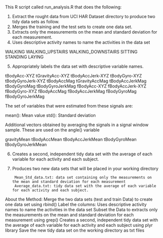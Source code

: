 
This R script called run_analysis.R that does the following:
1. Extract the rought data from UCI HAR Dataset directory to produce two tidy data sets as follow.
2. Merges the training and the test sets to create one data set.
3. Extracts only the measurements on the mean and standard deviation for each measurement. 
4. Uses descriptive activity names to name the activities in the data set

WALKING
WALKING_UPSTAIRS
WALKING_DOWNSTAIRS
SITTING
STANDING
LAYING

5. Appropriately labels the data set with descriptive variable names. 

tBodyAcc-XYZ
tGravityAcc-XYZ
tBodyAccJerk-XYZ
tBodyGyro-XYZ
tBodyGyroJerk-XYZ
tBodyAccMag
tGravityAccMag
tBodyAccJerkMag
tBodyGyroMag
tBodyGyroJerkMag
fBodyAcc-XYZ
fBodyAccJerk-XYZ
fBodyGyro-XYZ
fBodyAccMag
fBodyAccJerkMag
fBodyGyroMag
fBodyGyroJerkMag

The set of variables that were estimated from these signals are: 
        
mean(): Mean value
std(): Standard deviation

Additional vectors obtained by averaging the signals in a signal window sample. These are used on the angle() variable

gravityMean
tBodyAccMean
tBodyAccJerkMean
tBodyGyroMean
tBodyGyroJerkMean

6. Creates a second, independent tidy data set with the average of each variable for each activity and each subject. 
7. Produces two new data sets that will be placed in your working directory

        Mean_Std_data.txt: data set containing only the measurements on the mean and standard deviation for each measurement
        Average_data.txt: tidy data set with the average of each variable for each activity and each subject. 

About the Method:
Merge the two data sets (test and train Data) to create one data set using rbind()
Label the columns: Uses descriptive activity names to name the activities in the data set
Subset the Data to extracts only the measurements on the mean and standard deviation for each measurement using grep()
Creates a second, independent tidy data set with the average of each variable for each activity and each subject using plyr library
Save the new tidy data set on the working directory as txt files

